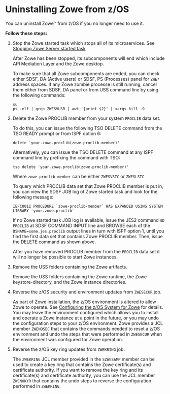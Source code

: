 # Uninstalling Zowe from z/OS

You can uninstall Zowe&trade; from z/OS if you no longer need to use it.  

**Follow these steps:**

1.  Stop the Zowe started task which stops all of its microservices. See [Stopping Zowe Server started task](stop-zowe-zos.md)

    After Zowe has been stopped, its subcomponents will end which include API Mediation Layer and the Zowe desktop.
    
    To make sure that all Zowe subcomponents are ended, you can check either SDSF, DA (Active users) or SDSF, PS (Processes) panel for `ZWE*` address spaces. If any Zowe zombie processe is still running, cancel them either from SDSF, DA panel or from USS command line by using the following commands:

    ```
    su
    ps -elf | grep ZWESVUSR | awk '{print $2}' | xargs kill -9
    ```

2.  Delete the Zowe PROCLIB member from your system `PROCLIB` data set.

    To do this, you can issue the following TSO DELETE command from the TSO READY prompt or from ISPF option 6:

    ```
    delete 'your.zowe.proclib(zowe-proclib-member)' 
    ```

    Alternatively, you can issue the TSO DELETE command at any ISPF command line by prefixing the command with TSO:

    ```
    tso delete 'your.zowe.proclib(zowe-proclib-member)'
    ```  

    Where `zowe-proclib-member` can be either `ZWESVSTC` or `ZWESLSTC`

    To query which PROCLIB data set that Zowe PROCLIB member is put in, you can view the SDSF JOB log of Zowe started task and look for the following message:  

    ```
    IEFC001I PROCEDURE `zowe-proclib-member` WAS EXPANDED USING SYSTEM LIBRARY `your.zowe.proclib`
    ```

    If no Zowe started task JOB log is available, issue the JES2 command `$D PROCLIB` at SDSF COMMAND INPUT line and BROWSE each of the `DSNAME=some.jes.proclib` output lines in turn with ISPF option 1, until you find the first data set that contains Zowe PROCLIB member. Then, issue the DELETE command as shown above.

    After you have removed PROCLIB member from the `PROCLIB` data set it will no longer be possible to start Zowe instances.  

3.  Remove the USS folders containing the Zowe artifacts.

    Remove the USS folders containing the Zowe runtime, the Zowe keystore-directory, and the Zowe instance directories.

4.  Reverse the z/OS security and environment updates from `ZWESECUR` job.

    As part of Zowe installation, the z/OS environment is altered to allow Zowe to operate. See [Configuring the z/OS System for Zowe](configure-zos-system.md#configuring-the-z-os-system-for-zowe) for details. You may leave the environment configured which allows you to install and operate a Zowe instance at a point in the future, or you may undo the configuration steps to your z/OS environment.  Zowe provides a JCL member `ZWENOSEC` that contains the commands needed to reset a z/OS environment and undo the steps that were performed in `ZWESECUR` when the environment was configured for Zowe operation.

5.  Reverse the z/OS key ring updates from `ZWEKRING` job.

    The `ZWEKRING` JCL member provided in the `SZWESAMP` member can be used to create a key ring that contains the Zowe certificate(s) and certificate authority. If you want to remove the key ring and its certificate(s) and certificate authority, you can use the JCL member `ZWENOKYR` that contains the undo steps to reverse the configuration performed in `ZWEKRING`.